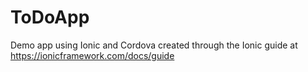 # ToDoApp
Demo app using Ionic and Cordova created through the Ionic guide at https://ionicframework.com/docs/guide
